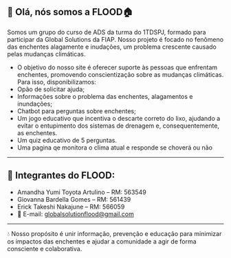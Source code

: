 ## 👋 Olá, nós somos a FLOOD🏠

Somos um grupo do curso de ADS da turma do 1TDSPJ, formado para participar da Global Solutions da FIAP. Nosso projeto é focado no fenômeno das enchentes alagamente e inudações, um problema crescente causado pelas mudanças climáticas.
- O objetivo do nosso site é oferecer suporte às pessoas que enfrentam enchentes, promovendo conscientização sobre as mudanças climáticas. Para isso, disponibilizamos: 
- Opão de solicitar ajuda;
- Informações sobre o problema das enchentes, alagamentos e inundações; 
- Chatbot para perguntas sobre enchentes; 
- Um jogo educativo que incentiva o descarte correto do lixo, ajudando a evitar o entupimento dos sistemas de drenagem e, consequentemente, as enchentes.
- Um quiz educativo de 5 perguntas.
- Uma pagina qe monitora o clima atual e responde se choverá ou não

------------------------------------------------------------

## 🤝 Integrantes do FLOOD:
- Amandha Yumi Toyota Artulino – RM: 563549 
- Giovanna Bardella Gomes – RM: 561439 
- Erick Takeshi Nakajune – RM: 566059 
- 📧 E-mail: globalsolutionflood@gmail.com
-------------------------------------------------------------

💧 Nosso propósito é unir informação, prevenção e educação para minimizar os impactos das enchentes e ajudar a comunidade a agir de forma consciente e colaborativa.
